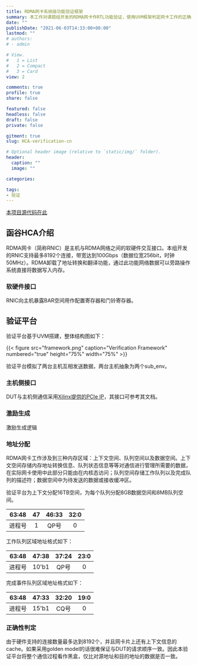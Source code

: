 ```yaml
---
title: RDMA网卡系统级功能验证框架
summary: 本工作对课题组开发的RDMA网卡作RTL功能验证，使用UVM框架判定网卡工作的正确性。
date: ""
publishDate: "2021-06-03T14:33:00+08:00"
lastmod: ""
# authors:
# - admin

# View.
#   1 = List
#   2 = Compact
#   3 = Card
view: 2

comments: true
profile: true
share: false

featured: false
headless: false
draft: false
private: false

gitment: true
slug: HCA-verification-cn

# Optional header image (relative to `static/img/` folder).
header:
  caption: ""
  image: ""

categories:

tags:
- 验证
---
```

[本项目源代码在此](https://github.com/ZhenlongMa/RDMA-NIC-Verification)

## **函谷HCA介绍**
RDMA网卡（简称RNIC）是主机与RDMA网络之间的软硬件交互接口。本组开发的RNIC支持最多8192个连接，带宽达到100Gbps（数据位宽256bit，时钟50MHz）。RDMA卸载了地址转换和翻译功能，通过此功能网络数据可以旁路操作系统直接将数据写入内存。

### **软硬件接口** 
RNIC向主机暴露BAR空间用作配置寄存器和门铃寄存器。

## **验证平台**
验证平台基于UVM搭建，整体结构图如下：

{{< figure src="framework.png" caption="Verification Framework" numbered="true" height="75%" width="75%" >}}

验证平台模拟了两台主机互相发送数据，两台主机抽象为两个sub_env。

### **主机侧接口**
DUT与主机侧通信采用[Xilinx提供的PCIe IP](https://www.xilinx.com/products/intellectual-property/7_series_gen_3_pci_express.html#tabAnchor-overview)，其接口可参考其文档。

### **激励生成**
激励生成逻辑

### **地址分配**
RDMA网卡工作涉及到三种内存区域：上下文空间、队列空间以及数据空间。上下文空间存储内存地址转换信息、队列状态信息等等对通信进行管理所需要的数据，在实际网卡使用中此部分只能由在内核态访问；队列空间存储工作队列以及完成队列的描述符；数据空间中为待发送的数据或接收缓冲区。

验证平台为上下文分配16TB空间，为每个队列分配8GB数据空间和8MB队列空间。

<center>

| 63:48 | 47 | 46:33 | 32:0 |
|:----:|:----:|:----:|:----:|
|进程号|1|QP号|0|

</center>

工作队列区域地址格式如下：

| 63:48 | 47:38 | 37:24 | 23:0 |
|:----:|:----:|:----:|:----:|
|进程号|10'b1|QP号|0|

完成事件队列区域地址格式如下：

| 63:48 | 47:33 | 32:20 | 19:0 |
|:----:|:----:|:----:|:----:|
|进程号|15'b1|CQ号|0|

### **正确性判定**
由于硬件支持的连接数量最多达到8192个，并且网卡片上还有上下文信息的cache。如果采用golden model的话很难保证与DUT的请求顺序一致。因此本验证平台将整个通信过程看作黑盒，仅比对源地址和目的地址的数据是否一致。